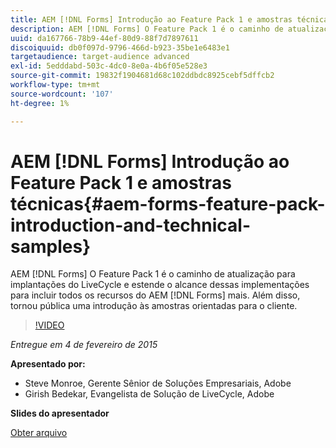 ```yaml
---
title: AEM [!DNL Forms] Introdução ao Feature Pack 1 e amostras técnicas
description: AEM [!DNL Forms] O Feature Pack 1 é o caminho de atualização para implantações do LiveCycle e estende o alcance dessas implementações para incluir todos os recursos do AEM [!DNL Forms] mais. Além disso, tornou pública uma introdução às amostras orientadas para o cliente.
uuid: da167766-78b9-44ef-80d9-88f7d7897611
discoiquuid: db0f097d-9796-466d-b923-35be1e6483e1
targetaudience: target-audience advanced
exl-id: 5edddabd-503c-4dc0-8e0a-4b6f05e528e3
source-git-commit: 19832f1904681d68c102ddbdc8925cebf5dffcb2
workflow-type: tm+mt
source-wordcount: '107'
ht-degree: 1%

---
```


# AEM [!DNL Forms] Introdução ao Feature Pack 1 e amostras técnicas{#aem-forms-feature-pack-introduction-and-technical-samples}

AEM [!DNL Forms] O Feature Pack 1 é o caminho de atualização para implantações do LiveCycle e estende o alcance dessas implementações para incluir todos os recursos do AEM [!DNL Forms] mais. Além disso, tornou pública uma introdução às amostras orientadas para o cliente.

>[!VIDEO](https://video.tv.adobe.com/v/19380/?quality=9)

*Entregue em 4 de fevereiro de 2015*

**Apresentado por:**

* Steve Monroe, Gerente Sênior de Soluções Empresariais, Adobe
* Girish Bedekar, Evangelista de Solução de LiveCycle, Adobe

**Slides do apresentador**

[Obter arquivo](assets/aem-forms-fp1-2015-0204.pdf)
<!--
[Get back to the Overview](https://helpx.adobe.com/experience-manager/kt/eseminars/gems/aem-index.html)
-->
